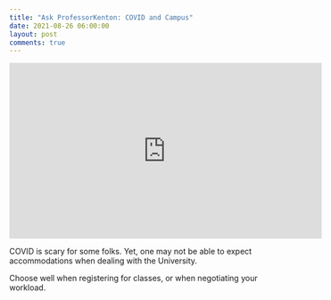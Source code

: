 ```yaml
---
title: "Ask ProfessorKenton: COVID and Campus"
date: 2021-08-26 06:00:00
layout: post
comments: true
---
```


<iframe width="560" height="315" src="https://www.youtube.com/embed/OVsKbhy-JBk" title="YouTube video player" frameborder="0" allow="accelerometer; autoplay; clipboard-write; encrypted-media; gyroscope; picture-in-picture" allowfullscreen></iframe>

COVID is scary for some folks. Yet, one may not be able to expect accommodations when dealing with the University.

Choose well when registering for classes, or when negotiating your workload.



